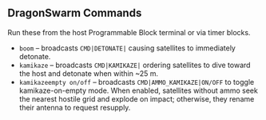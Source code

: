## DragonSwarm Commands

Run these from the host Programmable Block terminal or via timer blocks.

* `boom` – broadcasts `CMD|DETONATE|` causing satellites to immediately detonate.
* `kamikaze` – broadcasts `CMD|KAMIKAZE|` ordering satellites to dive toward the host and detonate when within ~25 m.
* `kamikazeempty on/off` – broadcasts `CMD|AMMO_KAMIKAZE|ON/OFF` to toggle kamikaze-on-empty mode. When enabled, satellites without ammo seek the nearest hostile grid and explode on impact; otherwise, they rename their antenna to request resupply.
